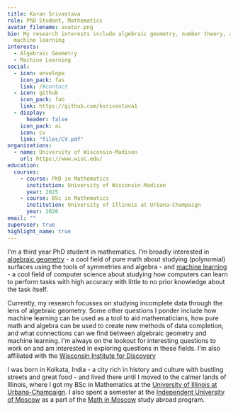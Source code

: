 ```yaml
---
title: Karan Srivastava
role: PhD Student, Mathematics
avatar_filename: avatar.png
bio: My research interests include algebraic geometry, number theory, and
  machine learning
interests:
  - Algebraic Geometry
  - Machine Learning
social:
  - icon: envelope
    icon_pack: fas
    link: /#contact
  - icon: github
    icon_pack: fab
    link: https://github.com/ksrivastava1
  - display:
      header: false
    icon_pack: ai
    icon: cv
    link: "files/CV.pdf" 
organizations:
  - name: University of Wisconsin-Madison
    url: https://www.wisc.edu/
education:
  courses:
    - course: PhD in Mathematics
      institution: University of Wisconsin-Madison
      year: 2025
    - course: BSc in Mathematics
      institution: University of Illinois at Urbana-Champaign
      year: 2020
email: ""
superuser: true
highlight_name: true
---
```

I'm a third year PhD student in mathematics. I'm broadly interested in [algebraic geometry](https://en.wikipedia.org/wiki/Algebraic_geometry) - a cool field of pure math about studying (polynomial) surfaces using the tools of symmetries and algebra - and [machine learning](https://en.wikipedia.org/wiki/Machine_learning) - a cool field of computer science about studying how computers can learn to perform tasks with high accuracy with little to no prior knowledge about the task itself. 

Currently, my research focusses on studying incomplete data through the lens of algebraic geometry. Some other questions I ponder include how machine learning can be used as a tool to aid mathematicians, how pure math and algebra can be used to create new methods of data completion, and what connections can we find between algebraic geometry and machine learning. I'm always on the lookout for interesting questions to work on and am interested in exploring questions in these fields. I'm also affiliated with the [Wisconsin Institute for Discovery](https://wid.wisc.edu/)

I was born in Kolkata, India - a city rich in history and culture with bustling streets and great food - and lived there until I moved to the calmer lands of Illinois, where I got my BSc in Mathematics at the [University of Illinois at Urbana-Champaign](https://illinois.edu/). I also spent a semester at the [Independent University of Moscow](https://ium.mccme.ru/english/) as a part of the [Math in Moscow](https://mathinmoscow.org/) study abroad program.
